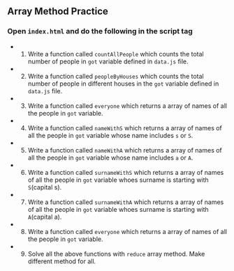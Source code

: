 ## Array Method Practice

### Open `index.html` and do the following in the script tag
- 1. Write a function called `countAllPeople` which counts the total number of people in `got` variable defined in `data.js` file.

- 2. Write a function called `peopleByHouses` which counts the total number of people in different houses in the `got` variable defined in `data.js` file.

- 3. Write a function called `everyone` which returns a array of names of all the people in `got` variable.

- 4. Write a function called `nameWithS` which returns a array of names of all the people in `got` variable whose name includes `s` or `S`.

- 5. Write a function called `nameWithA` which returns a array of names of all the people in `got` variable whose name includes `a` or `A`.

- 6. Write a function called `surnameWithS` which returns a array of names of all the people in `got` variable whoes surname is starting with `S`(capital s).

- 7. Write a function called `surnameWithA` which returns a array of names of all the people in `got` variable whoes surname is starting with `A`(capital a).

- 8. Write a function called `everyone` which returns a array of names of all the people in `got` variable.

- 9. Solve all the above functions with `reduce` array method. Make different method for all.


